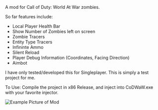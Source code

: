 A mod for Call of Duty: World At War zombies. 

So far features include:
- Local Player Health Bar
- Show Number of Zombies left on screen
- Zombie Tracers
- Entity Type Tracers
- Infininte Ammo
- Silent Reload
- Player Debug Information (Coordinates, Facing Direction)
- Aimbot 

I have only tested/developed this for Singleplayer. This is simply a test project for me. 

To Use:
Compile the project in x86 Release, and inject into CoDWaW.exe with your favorite injector.

![Example Picture of Mod](https://cdn.discordapp.com/attachments/302815752501854219/1265728971274850435/ZombiesMod.PNG?ex=66a29176&is=66a13ff6&hm=ae12cccdeb1d4e2ecb8cabaa87e21dafcb2d8b731479abf092b4cfe77223a440&)
